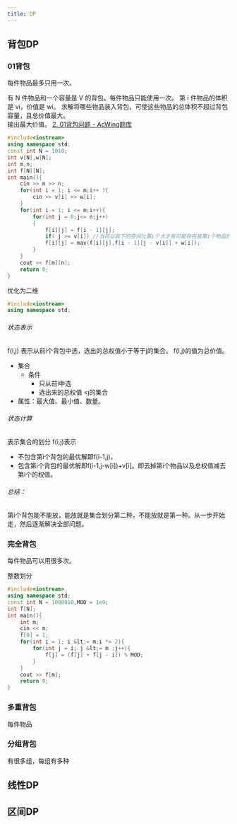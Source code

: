 ```yaml
---
title: DP
---
```

## 背包DP
### 01背包
每件物品最多只用一次。

有 N 件物品和一个容量是 V 的背包。每件物品只能使用一次。
第 i 件物品的体积是 vi，价值是 wi。
求解将哪些物品装入背包，可使这些物品的总体积不超过背包容量，且总价值最大。  
输出最大价值。
[2. 01背包问题 - AcWing题库](https://www.acwing.com/problem/content/2/)
```cpp
#include<iostream>
using namespace std;
const int N = 1010;
int v[N],w[N];
int m,n;
int f[N][N];
int main(){
    cin >> m >> n;
    for(int i = 1; i <= m;i++ ){
        cin >> v[i] >> w[i];
    }
    for(int i = 1; i <= m;i++){
        for(int j = 0;j<= n;j++)
        {
            f[i][j] = f[i - 1][j];
            if( j >= v[i]) //当可以装下的空间比第i个大才有可能存在装第i个物品的情况。
            f[i][j] = max(f[i][j],f[i - 1][j - v[i]] + w[i]);
        }
    }
    cout << f[m][n];
    return 0;
}
```
优化为二维
```cpp
#include<iostream>
using namespace std;

```
###### 状态表示
f(i,j)
表示从前i个背包中选，选出的总权值小于等于j的集合。
f(i,j)的值为总价值。
- 集合
	- 条件
		- 只从前i中选
		- 选出来的总权值 <j的集合
- 属性：最大值、最小值、数量。
###### 状态计算
表示集合的划分
f(i,j)表示
- 不包含第i个背包的最优解即f(i-1,j)，
- 包含第i个背包的最优解即f(i-1,j-w\[i])+v\[i]。即去掉第i个物品以及总权值减去第i个的权值。
###### 总结：
第i个背包能不能放，能放就是集合划分第二种，不能放就是第一种。从一步开始走，然后逐渐解决全部问题。




### 完全背包
每件物品可以用很多次。

整数划分
```cpp
#include<iostream>
using namespace std;
const int N = 1000010,MOD = 1e9;
int f[N];
int main(){
    int m;
    cin << m;
    f[0] = 1;
    for(int i = 1; i &lt;= m;i *= 2){
        for(int j = i; j &lt;= m ;j++){
            f[j] = (f[j] + f[j - i]) % MOD;
        }
    }
    cout >> f[m];
    return 0;
}
```
### 多重背包
每件物品
### 分组背包
有很多组，每组有多种
## 线性DP
## 区间DP
